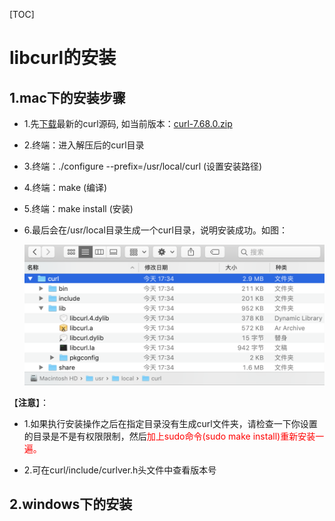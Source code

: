 [TOC]

# libcurl的安装

## 1.mac下的安装步骤

* 1.先[下载](https://curl.haxx.se/download.html)最新的curl源码, 如当前版本：[curl-7.68.0.zip](https://curl.haxx.se/download/curl-7.68.0.zip)

* 2.终端：进入解压后的curl目录

* 3.终端：./configure --prefix=/usr/local/curl (设置安装路径)

* 4.终端：make (编译)

* 5.终端：make install (安装)

* 6.最后会在/usr/local目录生成一个curl目录，说明安装成功。如图：

  ![libcurl_mac](images/libcurl_mac.png)

【**注意**】：

* 1.如果执行安装操作之后在指定目录没有生成curl文件夹，请检查一下你设置的目录是不是有权限限制，然后<font color=red>加上sudo命令(sudo make install)重新安装一遍。</font>

* 2.可在curl/include/curlver.h头文件中查看版本号

  

## 2.windows下的安装